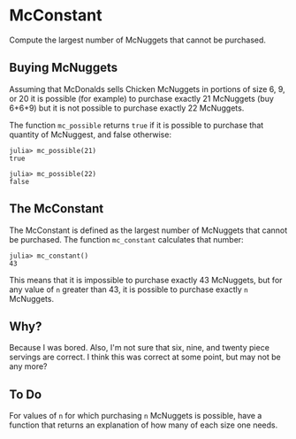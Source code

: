 # McConstant
Compute the largest number of McNuggets that cannot be purchased.

## Buying McNuggets 

Assuming that McDonalds sells Chicken McNuggets in portions of size 6, 9, or 20
it is possible (for example) to purchase exactly 21 McNuggets (buy 6+6+9) but it 
is not possible to purchase exactly 22 McNuggets. 

The function `mc_possible` returns `true` if it is possible to purchase that quantity
of McNuggest, and false otherwise:
```
julia> mc_possible(21)
true

julia> mc_possible(22)
false
```

## The McConstant

The McConstant is defined as the largest number of McNuggets that cannot be purchased. The function `mc_constant` calculates that number:
```
julia> mc_constant()
43
```

This means that it is impossible to purchase exactly 43 McNuggets, but for any value of `n` greater than 43, it is possible to purchase exactly `n` McNuggets. 

## Why?

Because I was bored. Also, I'm not sure that six, nine, and twenty piece servings are
correct. I think this was correct at some point, but may not be any more?

## To Do

For values of `n` for which purchasing `n` McNuggets is possible, have a function that
returns an explanation of how many of each size one needs. 

